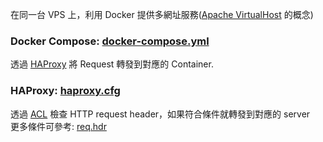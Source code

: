 
在同一台 VPS 上，利用 Docker 提供多網址服務([Apache VirtualHost] 的概念)

### Docker Compose: [docker-compose.yml]
透過 [HAProxy] 將 Request 轉發到對應的 Container.

### HAProxy: [haproxy.cfg] 
透過 [ACL] 檢查 HTTP request header，如果符合條件就轉發到對應的 server  
更多條件可參考: [req.hdr]



[Apache VirtualHost]: https://httpd.apache.org/docs/2.4/vhosts/examples.html#page-header
[docker-compose.yml]: https://github.com/0t2/0t2-docker-compose/blob/master/docker-compose.yml
[HAProxy]: https://hub.docker.com/_/haproxy/
[haproxy.cfg]: https://github.com/0t2/0t2-docker-compose/blob/master/haproxy/haproxy.cfg
[ACL]: https://cbonte.github.io/haproxy-dconv/1.8/configuration.html#7
[req.hdr]: https://cbonte.github.io/haproxy-dconv/1.8/configuration.html#7.3.6-req.hdr
